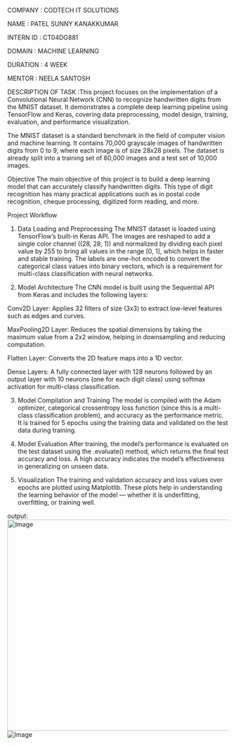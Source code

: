 COMPANY : CODTECH IT SOLUTIONS

NAME : PATEL SUNNY KANAKKUMAR

INTERN ID : CT04DG881

DOMAIN : MACHINE LEARNING

DURATION : 4 WEEK

MENTOR : NEELA SANTOSH

DESCRIPTION OF TASK :This project focuses on the implementation of a Convolutional Neural Network (CNN) to recognize handwritten digits from the MNIST dataset. It demonstrates a complete deep learning pipeline using TensorFlow and Keras, covering data preprocessing, model design, training, evaluation, and performance visualization.

The MNIST dataset is a standard benchmark in the field of computer vision and machine learning. It contains 70,000 grayscale images of handwritten digits from 0 to 9, where each image is of size 28x28 pixels. The dataset is already split into a training set of 60,000 images and a test set of 10,000 images.
 
Objective
The main objective of this project is to build a deep learning model that can accurately classify handwritten digits. This type of digit recognition has many practical applications such as in postal code recognition, cheque processing, digitized form reading, and more.
 
 Project Workflow
1. Data Loading and Preprocessing
The MNIST dataset is loaded using TensorFlow’s built-in Keras API. The images are reshaped to add a single color channel ((28, 28, 1)) and normalized by dividing each pixel value by 255 to bring all values in the range [0, 1], which helps in faster and stable training. The labels are one-hot encoded to convert the categorical class values into binary vectors, which is a requirement for multi-class classification with neural networks.

2. Model Architecture
The CNN model is built using the Sequential API from Keras and includes the following layers:

Conv2D Layer: Applies 32 filters of size (3x3) to extract low-level features such as edges and curves.

MaxPooling2D Layer: Reduces the spatial dimensions by taking the maximum value from a 2x2 window, helping in downsampling and reducing computation.

Flatten Layer: Converts the 2D feature maps into a 1D vector.

Dense Layers: A fully connected layer with 128 neurons followed by an output layer with 10 neurons (one for each digit class) using softmax activation for multi-class classification.

3. Model Compilation and Training
The model is compiled with the Adam optimizer, categorical crossentropy loss function (since this is a multi-class classification problem), and accuracy as the performance metric. It is trained for 5 epochs using the training data and validated on the test data during training.

4. Model Evaluation
After training, the model’s performance is evaluated on the test dataset using the .evaluate() method, which returns the final test accuracy and loss. A high accuracy indicates the model’s effectiveness in generalizing on unseen data.

5. Visualization
The training and validation accuracy and loss values over epochs are plotted using Matplotlib. These plots help in understanding the learning behavior of the model — whether it is underfitting, overfitting, or training well.


output:<img width="640" height="480" alt="Image" src="https://github.com/user-attachments/assets/636c5e9d-44a2-4f0f-9216-716690161fd6" />
![Image](https://github.com/user-attachments/assets/82782b1d-4c0e-4a89-9eed-55dc41e2a597)
